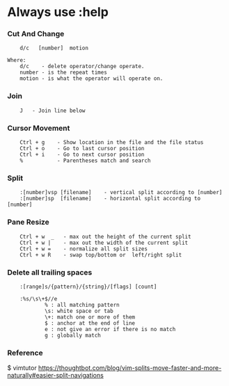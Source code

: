 # Always use :help

### Cut And Change

        d/c   [number]  motion

    Where:
        d/c    - delete operator/change operate.
        number - is the repeat times
        motion - is what the operator will operate on.

### Join

        J   - Join line below

### Cursor Movement

        Ctrl + g    - Show location in the file and the file status
        Ctrl + o    - Go to last cursor position
        Ctrl + i    - Go to next cursor position
        %           - Parentheses match and search

### Split

        :[number]vsp [filename]    - vertical split according to [number]
        :[number]sp  [filename]    - horizontal split according to [number]

### Pane Resize

        Ctrl + w  _   - max out the height of the current split
        Ctrl + w |    - max out the width of the current split
        Ctrl + w =    - normalize all split sizes
        Ctrl + w R    - swap top/bottom or  left/right split

### Delete all trailing spaces

        :[range]s/{pattern}/{string}/[flags] [count]

        :%s/\s\+$//e
                % : all matching pattern
                \s: white space or tab
                \+: match one or more of them
                $ : anchor at the end of line
                e : not give an error if there is no match
                g : globally match

### Reference

$ vimtutor
<https://thoughtbot.com/blog/vim-splits-move-faster-and-more-naturally#easier-split-navigations>

